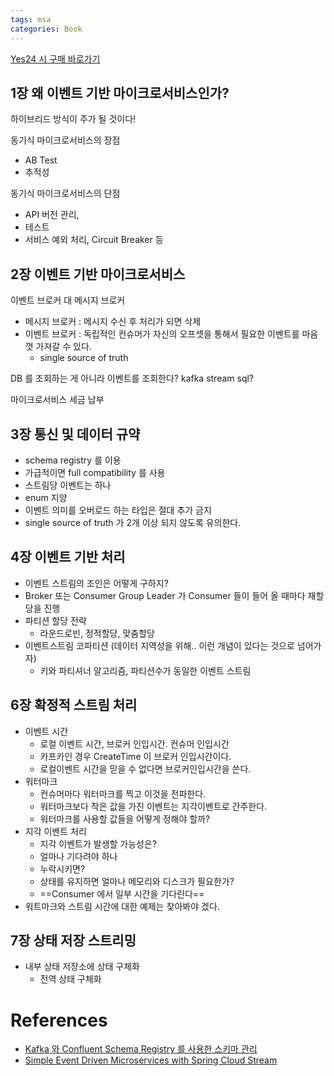 ```yaml
---
tags: msa
categories: Book
---
```


[Yes24 시 구매 바로가기](http://www.yes24.com/Product/Goods/99423020)

## 1장 왜 이벤트 기반 마이크로서비스인가?

하이브리드 방식이 주가 될 것이다!

동기식 마이크로서비스의 장점

- AB Test
- 추적성

동기식 마이크로서비스의 단점

- API 버전 관리,
- 테스트
- 서비스 예외 처리, Circuit Breaker 등

## 2장 이벤트 기반 마이크로서비스

이벤트 브로커 대 메시지 브로커

- 메시지 브로커 : 메시지 수신 후 처리가 되면 삭제
- 이벤트 브로커 : 독립적인 컨슈머가 자신의 오프셋을 통해서 필요한 이벤트를 마음껏 가져갈 수 있다.
  - single source of truth

DB 를 조회하는 게 아니라 이벤트를 조회한다? kafka stream sql?

마이크로서비스 세금 납부

## 3장 통신 및 데이터 규약

- schema registry 를 이용
- 가급적이면 full compatibility 를 사용
- 스트림당 이벤트는 하나
- enum 지양
- 이벤트 의미를 오버로드 하는 타입은 절대 추가 금지
- single source of truth 가 2개 이상 되지 않도록 유의한다.

## 4장 이벤트 기반 처리

- 이벤트 스트림의 조인은 어떻게 구하지?
- Broker 또는 Consumer Group Leader 가 Consumer 들이 들어 올 때마다 재할당을 진행
- 파티션 할당 전략
  - 라운드로빈, 정적할당, 맞춤할당
- 이벤트스트림 코파티션 (데이터 지역성을 위해.. 이런 개념이 있다는 것으로 넘어가자)
  - 키와 파티셔너 알고리즘, 파티션수가 동일한 이벤트 스트림

## 6장 확정적 스트림 처리

- 이벤트 시간
  - 로컬 이벤트 시간, 브로커 인입시간. 컨슈머 인입시간
  - 카프카인 경우 CreateTime 이 브로커 인입시간이다.
  - 로컬이벤트 시간을 믿을 수 없다면 브로커인입시간을 쓴다.
- 워터마크
  - 컨슈머마다 워터마크를 찍고 이것을 전파한다.
  - 워터마크보다 작은 값을 가진 이벤트는 지각이벤트로 간주한다.
  - 워터마크를 사용할 값들을 어떻게 정해야 할까?
- 지각 이벤트 처리
	- 지각 이벤트가 발생할 가능성은?
	- 얼마나 기다려야 하나
	- 누락시키면?
	- 상태를 유지하면 얼마나 메모리와 디스크가 필요한가? 
	- ==Consumer 에서 일부 시간을 기다린다==
- 워트마크와 스트림 시간에 대한 예제는 찾아봐야 겠다.

## 7장 상태 저장 스트리밍

- 내부 상태 저장소에 상태 구체화
	- 전역 상태 구체화

# References

- [Kafka 와 Confluent Schema Registry 를 사용한 스키마 관리](https://medium.com/@gaemi/kafka-%EC%99%80-confluent-schema-registry-%EB%A5%BC-%EC%82%AC%EC%9A%A9%ED%95%9C-%EC%8A%A4%ED%82%A4%EB%A7%88-%EA%B4%80%EB%A6%AC-1-cdf8c99d2c5c)
- [Simple Event Driven Microservices with Spring Cloud Stream](https://spring.io/blog/2019/10/15/simple-event-driven-microservices-with-spring-cloud-stream)
